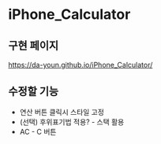 # iPhone_Calculator

## 구현 페이지

https://da-youn.github.io/iPhone_Calculator/

## 수정할 기능

- 연산 버튼 클릭시 스타일 고정
- (선택) 후위표기법 적용? - 스택 활용
- AC - C 버튼
